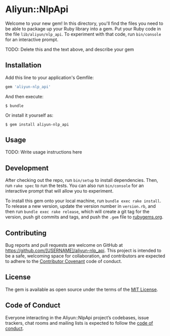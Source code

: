 # Aliyun::NlpApi

Welcome to your new gem! In this directory, you'll find the files you need to be able to package up your Ruby library into a gem. Put your Ruby code in the file `lib/aliyun/nlp_api`. To experiment with that code, run `bin/console` for an interactive prompt.

TODO: Delete this and the text above, and describe your gem

## Installation

Add this line to your application's Gemfile:

```ruby
gem 'aliyun-nlp_api'
```

And then execute:

    $ bundle

Or install it yourself as:

    $ gem install aliyun-nlp_api

## Usage

TODO: Write usage instructions here

## Development

After checking out the repo, run `bin/setup` to install dependencies. Then, run `rake spec` to run the tests. You can also run `bin/console` for an interactive prompt that will allow you to experiment.

To install this gem onto your local machine, run `bundle exec rake install`. To release a new version, update the version number in `version.rb`, and then run `bundle exec rake release`, which will create a git tag for the version, push git commits and tags, and push the `.gem` file to [rubygems.org](https://rubygems.org).

## Contributing

Bug reports and pull requests are welcome on GitHub at https://github.com/[USERNAME]/aliyun-nlp_api. This project is intended to be a safe, welcoming space for collaboration, and contributors are expected to adhere to the [Contributor Covenant](http://contributor-covenant.org) code of conduct.

## License

The gem is available as open source under the terms of the [MIT License](https://opensource.org/licenses/MIT).

## Code of Conduct

Everyone interacting in the Aliyun::NlpApi project’s codebases, issue trackers, chat rooms and mailing lists is expected to follow the [code of conduct](https://github.com/[USERNAME]/aliyun-nlp_api/blob/master/CODE_OF_CONDUCT.md).
